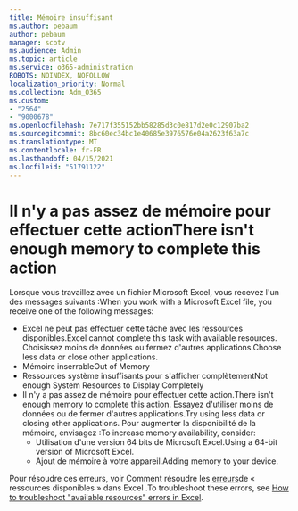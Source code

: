```yaml
---
title: Mémoire insuffisant
ms.author: pebaum
author: pebaum
manager: scotv
ms.audience: Admin
ms.topic: article
ms.service: o365-administration
ROBOTS: NOINDEX, NOFOLLOW
localization_priority: Normal
ms.collection: Adm_O365
ms.custom:
- "2564"
- "9000678"
ms.openlocfilehash: 7e717f355152bb58285d3c0e817d2e0c12907ba2
ms.sourcegitcommit: 8bc60ec34bc1e40685e3976576e04a2623f63a7c
ms.translationtype: MT
ms.contentlocale: fr-FR
ms.lasthandoff: 04/15/2021
ms.locfileid: "51791122"
---
```

# <a name="there-isnt-enough-memory-to-complete-this-action"></a><span data-ttu-id="8f341-102">Il n'y a pas assez de mémoire pour effectuer cette action</span><span class="sxs-lookup"><span data-stu-id="8f341-102">There isn't enough memory to complete this action</span></span>

<span data-ttu-id="8f341-103">Lorsque vous travaillez avec un fichier Microsoft Excel, vous recevez l'un des messages suivants :</span><span class="sxs-lookup"><span data-stu-id="8f341-103">When you work with a Microsoft Excel file, you receive one of the following messages:</span></span>

- <span data-ttu-id="8f341-104">Excel ne peut pas effectuer cette tâche avec les ressources disponibles.</span><span class="sxs-lookup"><span data-stu-id="8f341-104">Excel cannot complete this task with available resources.</span></span> <span data-ttu-id="8f341-105">Choisissez moins de données ou fermez d'autres applications.</span><span class="sxs-lookup"><span data-stu-id="8f341-105">Choose less data or close other applications.</span></span>
- <span data-ttu-id="8f341-106">Mémoire inserrable</span><span class="sxs-lookup"><span data-stu-id="8f341-106">Out of Memory</span></span>
- <span data-ttu-id="8f341-107">Ressources système insuffisants pour s'afficher complètement</span><span class="sxs-lookup"><span data-stu-id="8f341-107">Not enough System Resources to Display Completely</span></span>
- <span data-ttu-id="8f341-108">Il n'y a pas assez de mémoire pour effectuer cette action.</span><span class="sxs-lookup"><span data-stu-id="8f341-108">There isn't enough memory to complete this action.</span></span> <span data-ttu-id="8f341-109">Essayez d'utiliser moins de données ou de fermer d'autres applications.</span><span class="sxs-lookup"><span data-stu-id="8f341-109">Try using less data or closing other applications.</span></span> <span data-ttu-id="8f341-110">Pour augmenter la disponibilité de la mémoire, envisagez :</span><span class="sxs-lookup"><span data-stu-id="8f341-110">To increase memory availability, consider:</span></span> 
    - <span data-ttu-id="8f341-111">Utilisation d'une version 64 bits de Microsoft Excel.</span><span class="sxs-lookup"><span data-stu-id="8f341-111">Using a 64-bit version of Microsoft Excel.</span></span>
    - <span data-ttu-id="8f341-112">Ajout de mémoire à votre appareil.</span><span class="sxs-lookup"><span data-stu-id="8f341-112">Adding memory to your device.</span></span>

<span data-ttu-id="8f341-113">Pour résoudre ces erreurs, voir Comment résoudre les [erreurs](https://docs.microsoft.com/office/troubleshoot/excel/available-resources-errors)de « ressources disponibles » dans Excel .</span><span class="sxs-lookup"><span data-stu-id="8f341-113">To troubleshoot these errors, see [How to troubleshoot "available resources" errors in Excel](https://docs.microsoft.com/office/troubleshoot/excel/available-resources-errors).</span></span>